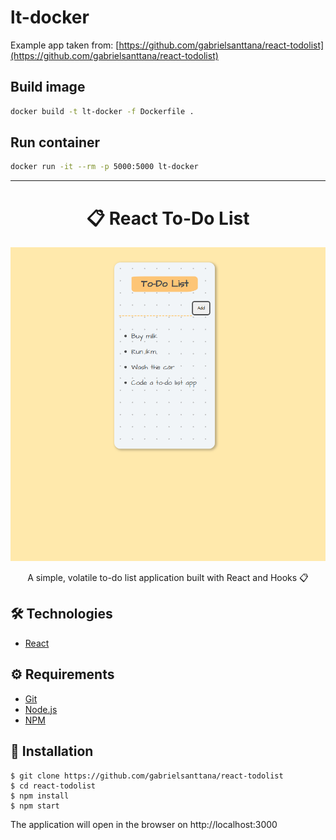# lt-docker

Example app taken from: [https://github.com/gabrielsanttana/react-todolist](https://github.com/gabrielsanttana/react-todolist)

## Build image

```bash
docker build -t lt-docker -f Dockerfile .
```

## Run container

```bash
docker run -it --rm -p 5000:5000 lt-docker
```

---

# <div align="center">📋 React To-Do List</div>

<img src="./.github/main.png" />

<p align="center">A simple, volatile to-do list application built with React and Hooks 📋</p>

## 🛠️ Technologies

<ul>
  <li><a href="https://reactjs.org/">React</a></li>
</ul>

## ⚙️ Requirements

<ul>
  <li><a href="https://git-scm.com/">Git</a></li>
  <li><a href="https://nodejs.org/en/">Node.js</a></li>
  <li><a href="https://www.npmjs.com/">NPM</a></li>
</ul>

## 🚀 Installation

```
$ git clone https://github.com/gabrielsanttana/react-todolist
$ cd react-todolist
$ npm install
$ npm start
```

The application will open in the browser on http://localhost:3000
